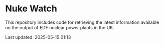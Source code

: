 # Nuke Watch

This repository includes code for retrieving the latest information available on the output of EDF nuclear power plants in the UK.

Last updated: 2025-05-15 01:13